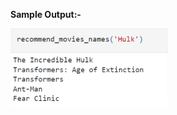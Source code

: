 <b> Sample Output:- </b> </br>

<img src = "https://github.com/HritikKumarPatel/Movie-Recommendation-System/blob/main/Sample_Output/Image_Sample_1.png" width="50%">
